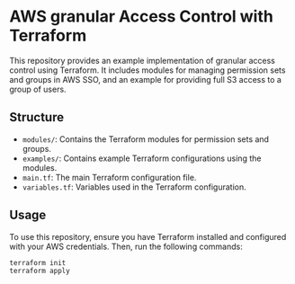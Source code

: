 # AWS granular Access Control with Terraform

This repository provides an example implementation of granular access control using Terraform. It includes modules for managing permission sets and groups in AWS SSO, and an example for providing full S3 access to a group of users.

## Structure

- `modules/`: Contains the Terraform modules for permission sets and groups.
- `examples/`: Contains example Terraform configurations using the modules.
- `main.tf`: The main Terraform configuration file.
- `variables.tf`: Variables used in the Terraform configuration.

## Usage

To use this repository, ensure you have Terraform installed and configured with your AWS credentials. Then, run the following commands:

```bash
terraform init
terraform apply
